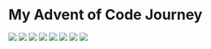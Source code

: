 <h1> My Advent of Code Journey </h1>

![](https://img.shields.io/badge/Stars%202015%20⭐-50-yellow)
![](https://img.shields.io/badge/Stars%202016%20⭐-50-yellow)
![](https://img.shields.io/badge/Stars%202017%20⭐-50-yellow)
![](https://img.shields.io/badge/Stars%202018%20⭐-50-yellow)
![](https://img.shields.io/badge/Stars%202019%20⭐-50-yellow)
![](https://img.shields.io/badge/Stars%202020%20⭐-50-yellow)
![](https://img.shields.io/badge/Stars%202021%20⭐-50-yellow)
![](https://img.shields.io/badge/Stars%202022%20⭐-28-yellow)
